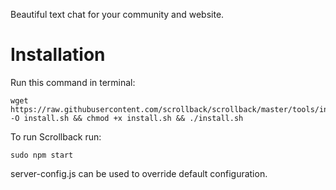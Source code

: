 Beautiful text chat for your community and website.

# Installation

Run this command in terminal:

    wget https://raw.githubusercontent.com/scrollback/scrollback/master/tools/install.sh -O install.sh && chmod +x install.sh && ./install.sh

To run Scrollback run:

	sudo npm start

server-config.js can be used to override default configuration.
